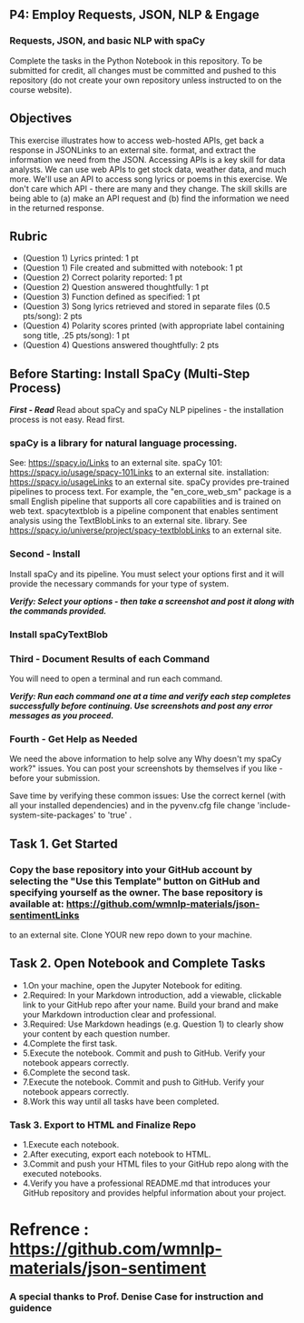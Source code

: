 ## P4: Employ Requests, JSON, NLP & Engage 
### Requests, JSON, and basic NLP with spaCy

Complete the tasks in the Python Notebook in this repository.
To be submitted for credit, all changes must be committed and pushed to this repository (do not create your own repository unless instructed to on the course website).
## Objectives
This exercise illustrates how to access web-hosted APIs, get back a response in JSONLinks to an external site. format, and extract the information we need from the JSON. Accessing APIs is a key skill for data analysts. We can use web APIs to get stock data, weather data, and much more. We'll use an API to access song lyrics or poems in this exercise. We don't care which API - there are many and they change. The skill skills are being able to (a) make an API request and (b) find the information we need in the returned response. 
## Rubric

* (Question 1) Lyrics printed: 1 pt
* (Question 1) File created and submitted with notebook: 1 pt
* (Question 2) Correct polarity reported: 1 pt
* (Question 2) Question answered thoughtfully: 1 pt
* (Question 3) Function defined as specified: 1 pt
* (Question 3) Song lyrics retrieved and stored in separate files (0.5 pts/song): 2 pts
* (Question 4) Polarity scores printed (with appropriate label containing song title, .25 pts/song): 1 pt
* (Question 4) Questions answered thoughtfully: 2 pts

## Before Starting: Install SpaCy (Multi-Step Process) 
***First - Read***
Read about spaCy and spaCy NLP pipelines - the installation process is not easy. Read first. 

### spaCy is a library for natural language processing.
See: https://spacy.io/Links to an external site.
spaCy 101: https://spacy.io/usage/spacy-101Links to an external site.
installation: https://spacy.io/usageLinks to an external site.
spaCy provides pre-trained pipelines to process text. For example, the "en_core_web_sm" package is a small English pipeline that supports all core capabilities and is trained on web text.
spacytextblob is a pipeline component that enables sentiment analysis using the TextBlobLinks to an external site. library.  See https://spacy.io/universe/project/spacy-textblobLinks to an external site.
### Second - Install
Install  spaCy and its pipeline.  You must select your options first and it will provide the necessary commands for your type of system.

***Verify: Select your options - then take a screenshot and post it along with the commands provided.*** 

### Install spaCyTextBlob

### Third - Document Results of each Command
You will need to open a terminal and run each command.

***Verify: Run each command one at a time and verify each step completes successfully before continuing. Use screenshots and post any error messages as you proceed.***

### Fourth - Get Help as Needed
We need the above information to help solve any Why doesn't my spaCy work?" issues.  You can post your screenshots by themselves if you like - before your submission.

Save time by verifying these common issues:  Use the correct kernel (with all your installed dependencies) and in the pyvenv.cfg file change 'include-system-site-packages' to 'true' .

## Task 1. Get Started
### Copy the base repository into your GitHub account by selecting the "Use this Template" button on GitHub and specifying yourself as the owner.  The base repository is available at: https://github.com/wmnlp-materials/json-sentimentLinks 
to an external site.
Clone YOUR new repo down to your machine.

## Task 2. Open Notebook and Complete Tasks 
* 1.On your machine, open the Jupyter Notebook for editing. 
* 2.Required: In your Markdown introduction, add a viewable, clickable link to  your GitHub repo after your name. Build your brand and make your Markdown introduction clear and professional. 
* 3.Required: Use Markdown headings  (e.g. Question 1) to clearly show your content by each question number. 
* 4.Complete the first task.
* 5.Execute the notebook. Commit and push to GitHub. Verify your notebook appears correctly.
* 6.Complete the second task.
* 7.Execute the notebook. Commit and push to GitHub. Verify your notebook appears correctly.
* 8.Work this way until all tasks have been completed. 

### Task 3. Export to HTML and Finalize Repo
* 1.Execute each notebook.
* 2.After executing, export each notebook to HTML.
* 3.Commit and push your HTML files to your GitHub repo along with the executed notebooks. 
* 4.Verify you have a professional README.md that introduces your GitHub repository and provides helpful information about your project.

# Refrence : https://github.com/wmnlp-materials/json-sentiment
### A special thanks to Prof. Denise Case for instruction and guidence 